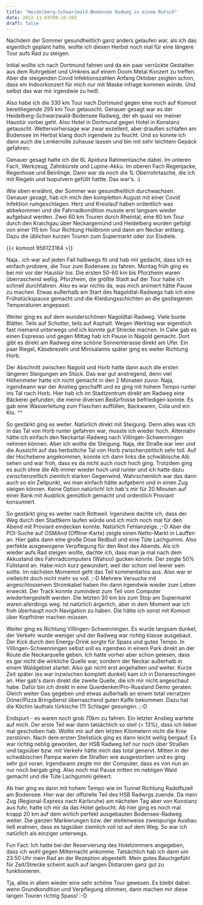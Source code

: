 ```yaml
---
title: "Heidelberg-Schwarzwald-Bodensee Radweg in einem Rutsch"
date: 2022-11-03T08:16:19Z
draft: false
---
```

Nachdem der Sommer gesundheitlich ganz anders gelaufen war, als ich das eigentlich geplant hatte, wollte ich diesen Herbst noch mal für eine längere Tour aufs Rad zu steigen.

Initial wollte ich nach Dortmund fahren und da ein paar verrückte Gestalten aus dem Ruhrgebiet und Umkreis auf einem Doom Metal Konzert zu treffen. Aber die steigenden Covid Infektionszahlen Anfang Oktober zeigten schon, dass ein Indoorkonzert für mich nur mit Maske infrage kommen würde. Und selbst das war mir irgendwie zu heiß. 

Also habe ich die 330 km Tour nach Dortmund gegen eine noch auf Komoot bereitliegende 295 km Tour getauscht. Genauer gesagt war es der Heidelberg-Schwarzwald-Bodensee Radweg, der eh quasi vor meiner Haustür vorbei geht. Also Hotel in Dortmund gegen Hotel in Konstanz getauscht. Wettervorhersage war zwar exzellent, aber draußen schlafen am Bodensee im Herbst klang doch irgendwie zu feucht. Und so konnte ich dann auch die Lenkerrolle zuhause lassen und bin mit sehr leichtem Gepäck gefahren.

Genauer gesagt hatte ich die 6L Apidura Rahmentasche dabei. Im unteren Fach, Werkzeug, Zahnbürste und Lupine-Akku. Im oberen Fach Regenjacke, Regenhose und Beinlinge. Dann war da noch die 1L Oberrohrtasche, die ich mit Riegeln und Isopulvern gefüllt hattte. Das war's. :)

Wie oben erwähnt, der Sommer war gesundheitlich durchwachsen. Genauer gesagt, hab ich mich den kompletten August mit einer Covid Infektion rumgeschlagen. Herz und Kreislauf haben ordentlich was abbekommen und die Fahrradkondition musste erst langsam wieder aufgebaut werden. Zwei 60 km Touren durch Rheintal, eine 60 km Tour durch den Kraichgau über Neckargemünd und Heidelberg wurden gefolgt von einer 115 km Tour Richtung Heilbronn und dann am Neckar entlang. Dazu die üblichen kurzen Touren zum Supermarkt oder zur Eisdiele.


{{< komoot 956123164  >}}

Naja.. ich war auf jeden Fall halbwegs fit und hab mir gedacht, dass ich es einfach probiere, die Tour zum Bodensee zu fahren. Montag früh ging es bei mir vor der Haustür los. Die ersten 50-60 km bis Pforzheim waren überraschend wellig. Pforzheim, die größte Stadt auf der Tour habe ich schnell durchfahren. Also es war nichts da, was mich animiert hätte Pause zu machen. Etwas außerhalb am Start des Nagoldtal-Radwegs hab ich eine Frühstückspause gemacht und die Kleidungsschichten an die gestiegenen Temperaturen angepasst.

Weiter ging es auf dem wunderschönen Nagoldtal-Radweg. Viele bunte Blätter. Teils auf Schotter, teils auf Asphalt. Wegen Werktag war eigentlich fast niemand unterwegs und ich konnte gut Strecke machen. In Calw gab es einen Espresso und gegen Mittag hab ich Pause in Nagold gemacht. Dort gibt es direkt am Radweg eine schöne Sonnenterasse direkt am Ufer. Ein paar Riegel, Käsebrezeln und Minisalamis später ging es weiter Richtung Horb.

Der Abschnitt zwischen Nagold und Horb hatte dann auch die ersten längeren Steigungen am Stück. Das war gut anstregend, denn viel Höhenmeter hatte ich nicht gemacht in den 2 Monaten zuvor. Naja, irgendwann war der Anstieg geschafft und es ging mit hohem Tempo runter ins Tal nach Horb. Hier hab ich im Stadtzentrum direkt am Radweg eine Bäckerei gefunden, die meine diversen Bedürfnisse befriedigen konnte. Es gab eine Wasserleitung zum Flaschen auffüllen, Backwaren, Cola und ein Klo. ^^

So gestärkt ging es weiter. Natürlich direkt mit Steigung. Denn alles was ich in das Tal von Horb runter gefahren war, musste ich wieder hoch. Alternativ hätte ich einfach den Neckartal-Radweg nach Villingen-Schwenningen nehmen können. Aber ich wollte die Steigung. Naja, die Straße war leer und die Aussicht auf das herbstliche Tal von Horb zwischenzeitlich sehr toll. Auf der Hochebene angekommen, konnte ich dann links die schwäbische Alb sehen und war froh, dass es da nicht auch noch hoch ging. Trotzdem ging es auch ohne die Alb immer wieder hoch und runter und ich hatte dazu zwischenzeitlich ziemlich starken Gegenwind. Wahrscheinlich war das dann auch so ein Zeitpunkt, wo man einfach hätte aufgebern und in einen Zug steigen können. Keine Option natürlich! Ich hab's mir für 20 Minuten auf einer Bank mit Ausblick gemütlich gemacht und ordentlich Proviant konsumiert.

So gestärkt ging es weiter nach Rottweil. Irgendwie dachte ich, dass der Weg durch den Stadtkern laufen würde und ich mich noch mal für den Abend mit Proviant eindecken konnte. Natürlich Fehlanzeige. ;-D Aber die POI-Suche auf OSMAnd (Offline-Karte) zeigte einen Netto-Markt in Lauffen an. Hier gabs dann eine große Dose Redbull und eine Tüte Lachgummi. Also perfekte ausgewogene Verpflegung für den Rest des Abends. Als ich wieder aufs Rad steigen wollte, dachte ich, dass man ja mal nach dem Akkustand des Fahrradcomputers (Wahoo) gucken könnte. Der zeigte 50% Füllstand an. Habe mich kurz gewundert, weil der schon viel leerer sein sollte. Im nächsten Momemnt geht das Teil kommentarlos aus. Also war er vielleicht doch nicht mehr so voll. ;-D Mehrere Versuche mit angeschlossenem Stromkabel haben ihn dann irgendwie wieder zum Leben erweckt. Der Track konnte zumindest zum Teil vom Computer wiederhergestellt werden. Die letzten 30 km bis zum Stop am Supermarkt waren allerdings weg. Ist natürlich ärgerlich, aber in dem Moment war ich froh überhaupt noch Navigation zu haben. Die hätte ich sonst mit Komoot über Kopfhörer machen müssen.

Weiter ging es Richtung Villingen-Schwenningen. Es wurde langsam dunkel, der Verkehr wurde weniger und der Radweg war richtig klasse ausgebaut. Der Kick durch den Energy-Drink sorgte für Spass und gutes Tempo. In Villingen-Schwenningen selbst soll es irgendwo in einem Park direkt an der Route die Neckarquelle geben. Ich hatte vorher aber schon gelesen, dass es gar nicht die wirkliche Quelle war, sondern der Neckar außerhalb in einem Waldgebiet startet. Also gar nicht erst angehalten und weiter. Kurze Zeit später (es war inzwischen komplett dunkel) kam ich in Donareschingen an. Hier gab's dann direkt die zweite Quelle, die ich mir nicht angeschaut habe. Dafür bin ich direkt in eine Querdenker/Pro-Russland Demo geraten. Gleich weiter Gas gegeben und etwas außerhalb an einem total verratzen Döner/Pizza Bringdienst überraschend guten Kaffe bekommen. Dazu hat die Köchin lauthals türkische (?) Schlager gesungen. ;-D

Endspurt - es waren noch grob 70km zu fahren. Ein letzter Anstieg wartete auf mich. Der erste Teil war dann tatsächlich so steil (> 13%), dass ich lieber mal geschoben hab. Wollte mir auf den letzten Kilometern nicht die Knie zerstören. Nach dem ersten Steilstück ging es dann leicht wellig bergauf. Es war richtig neblig geworden, der HSB Radweg lief nur noch über Straßen und tagsüber bzw. mit Verkehr hätte mich das total genervt. Mitten in der schwäbischen Pampa waren die Straßen wie ausgestorben und es ging sehr gut voran. Irgendwann zeigte mir der Computer, dass es von nun an nur noch bergab ging. Also noch mal Pause mitten im nebligen Wald gemacht und die Tüte Lachgummi geleert.

Ab hier ging es dann mit hohem Tempo wie im Tunnel Richtung Radolfszell am Bodensee. Hier war der offizielle Teil des HSB Radwrgs zuende. Da mein Zug (Regional-Express nach Karlsruhe) am nächsten Tag aber von Konstanz aus fuhr, hatte ich mir da das Hotel gebucht. Ab hier ging es noch mal knapp 20 km auf dem wirlich perfekt ausgebauten Bodensee-Radweg weiter. Die ganzen Markierungen bzw. der stellenweise zweispurige Ausbau ließ erahnen, dass es tagsüber ziemlich voll ist auf dem Weg. So war ich natürlich als einziger unterwegs.

Fun Fact: Ich hatte bei der Reservierung des Hotelzimmers angegeben, dass ich wohl gegen Mitternacht ankomme. Tatsächlich hab ich dann um 23:50 Uhr mein Rad an der Rezeption abgestellt. Mein gutes Bauchgefühl für Zeit/Strecke scheint auch auf langen Distanzen ganz gut zu funktionieren.

Tja, alles in allem wieder eine sehr schöne Tour gewesen. Es bleibt dabei: wenn Grundkondition und Verpflegung stimmen, dann machen mir diese langen Touren richtig Spass! :-D